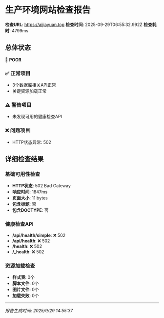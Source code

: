 # 生产环境网站检查报告

**检查URL**: https://aijiayuan.top
**检查时间**: 2025-09-29T06:55:32.992Z
**检查耗时**: 4799ms

## 总体状态
🔴 **POOR**

### ✅ 正常项目
- 3个数据库相关API正常
- 关键资源加载正常

### ⚠️ 警告项目
- 未发现可用的健康检查API

### ❌ 问题项目
- HTTP状态异常: 502

## 详细检查结果

### 基础可用性检查
- **HTTP状态**: 502 Bad Gateway
- **响应时间**: 1847ms
- **页面大小**: 11 bytes
- **包含标题**: 否
- **包含DOCTYPE**: 否

### 健康检查API
- **/api/health/simple**: ❌ 502
- **/api/health**: ❌ 502
- **/health**: ❌ 502
- **/_health**: ❌ 502

### 资源加载检查
- **样式表**: 0个
- **脚本文件**: 0个
- **图片文件**: 0个
- **加载失败**: 0个

---
*报告生成时间: 2025/9/29 14:55:37*
